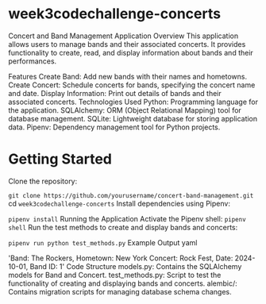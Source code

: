 # week3codechallenge-concerts
Concert and Band Management Application
Overview
This application allows users to manage bands and their associated concerts. It provides functionality to create, read, and display information about bands and their performances.

Features
Create Band: Add new bands with their names and hometowns.
Create Concert: Schedule concerts for bands, specifying the concert name and date.
Display Information: Print out details of bands and their associated concerts.
Technologies Used
Python: Programming language for the application.
SQLAlchemy: ORM (Object Relational Mapping) tool for database management.
SQLite: Lightweight database for storing application data.
Pipenv: Dependency management tool for Python projects.
# Getting Started
Clone the repository:

`git clone https://github.com/yourusername/concert-band-management.git`
cd `week3codechallenge-concerts`
Install dependencies using Pipenv:

`pipenv install`
Running the Application
Activate the Pipenv shell:
`pipenv shell`
Run the test methods to create and display bands and concerts:

`pipenv run python test_methods.py`
Example Output
yaml

'Band: The Rockers, Hometown: New York
Concert: Rock Fest, Date: 2024-10-01, Band ID: 1'
Code Structure
models.py: Contains the SQLAlchemy models for Band and Concert.
test_methods.py: Script to test the functionality of creating and displaying bands and concerts.
alembic/: Contains migration scripts for managing database schema changes.